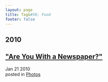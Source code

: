 ```yaml
---
layout: page
title: Tag&#58; Food
footer: false
---
```


<div id="blog-archives" class="category">
<h2>2010</h2>

<article>
<h1><a href="/2010/01/21/are-you-with-a-newspaper/index.html">"Are You With a Newspaper?"</a></h1>
<time datetime="2010-01-21T00:00:00-06:00" pubdate><span class='month'>Jan</span> <span class='day'>21</span> <span class='year'>2010</span></time>
<footer>
<span class="categories">posted in 
<a href='/categories/photos/'>Photos</a></span>
</footer>
</article>
</div>
